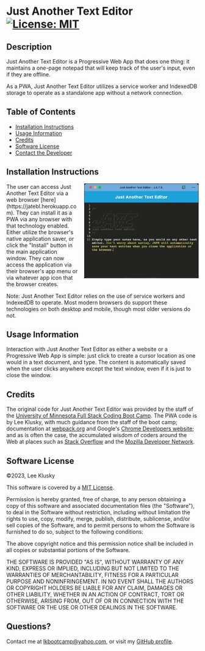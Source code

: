 # Just Another Text Editor [![License: MIT](https://img.shields.io/badge/License-MIT-yellow.svg)](https://opensource.org/licenses/MIT)

## Description

Just Another Text Editor is a Progressive Web App that does one thing: it maintains a one-page notepad that will keep track of the user's input, even if they are offline.

As a PWA, Just Another Text Editor utilizes a service worker and IndexedDB storage to operate as a standalone app without a network connection.

## Table of Contents

- [Installation Instructions](#installation-instructions)
- [Usage Information](#usage-information)
- [Credits](#credits)
- [Software License](#software-license)
- [Contact the Developer](#questions)

## Installation Instructions

<img src="./client/src/images/JATE-screenshot.png" width="300" style="float: right; margin-left: 15px; margin-bottom: 10px;" />
The user can access Just Another Text Editor via a web browser [here](https://jatebl.herokuapp.com). They can install it as a PWA via any browser with that technology enabled. Either utilize the browser's native application saver, or click the "Install" button in the main application window. They can now access the application via their browser's app menu or via whatever app icon that the browser creates.

Note: Just Another Text Editor relies on the use of service workers and IndexedDB to operate. Most modern browsers do support these technologies on both desktop and mobile, though most older versions do not.

## Usage Information

Interaction with Just Another Text Editor as either a website or a Progressive Web App is simple: just click to create a cursor location as one would in a text document, and type. The content is automatically saved when the user clicks anywhere except the text window, even if it is just to close the window.

## Credits

The original code for Just Another Text Editor was provided by the staff of the [University of Minnesota Full Stack Coding Boot Camp](https://ccaps.umn.edu/full-stack-web-development-certificate-coding-boot-camp). The PWA code is by Lee Klusky, with much guidance from the staff of the boot camp; documentation at [webpack.org](https://webpack.js.org) and Google's [Chrome Developers website](https://developer.chrome.com/docs/workbox/); and as is often the case, the accumulated wisdom of coders around the Web at places such as [Stack Overflow](https://www.stackoverflow.com) and the [Mozilla Developer Network](https://developer.mozilla.org).

## Software License

©2023, Lee Klusky

This software is covered by a [MIT License](https://opensource.org/licenses/MIT).

Permission is hereby granted, free of charge, to any person obtaining a copy of this software and associated documentation files (the "Software"), to deal in the Software without restriction, including without limitation the rights to use, copy, modify, merge, publish, distribute, sublicense, and/or sell copies of the Software, and to permit persons to whom the Software is furnished to do so, subject to the following conditions:

The above copyright notice and this permission notice shall be included in all copies or substantial portions of the Software.

THE SOFTWARE IS PROVIDED "AS IS", WITHOUT WARRANTY OF ANY KIND, EXPRESS OR IMPLIED, INCLUDING BUT NOT LIMITED TO THE WARRANTIES OF MERCHANTABILITY, FITNESS FOR A PARTICULAR PURPOSE AND NONINFRINGEMENT. IN NO EVENT SHALL THE AUTHORS OR COPYRIGHT HOLDERS BE LIABLE FOR ANY CLAIM, DAMAGES OR OTHER LIABILITY, WHETHER IN AN ACTION OF CONTRACT, TORT OR OTHERWISE, ARISING FROM, OUT OF OR IN CONNECTION WITH THE SOFTWARE OR THE USE OR OTHER DEALINGS IN THE SOFTWARE.

## Questions?

Contact me at <a href="mailto:lkbootcamp@yahoo.com">lkbootcamp@yahoo.com</a>, or visit my [GitHub profile](https://www.github.com/lkalliance).

